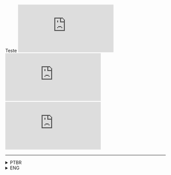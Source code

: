 Teste
![forks][forks] ![stars][stars] ![watchers][watchers]

<!-- https://img.shields.io/badge/<SUBJECT>-<STATUS>-<COLOR>.svg -->
---
<details>
<summary>PTBR</summary>
<br>

![ptbr](/imgs/language_-PTBR-darkgreen.svg)
## AR.py
_Projeto de **Realidade Aumentada**._
<details>
<summary>Tópicos</summary>

1. [Requisitos](#requisitos)

1. [Como Instalar](#como-instalar)

1. [Como Executar](#como-executar)

1. [Como Usar](#como-usar)
</details>

---
### Requisitos

- [Python](https://www.python.org/downloads/)

- Webcam

---
### Como Instalar

Após feita a instalação do **Python**, basta executar o arquivo `setup.py`.
_Uma prompt deve aparecer e instalar todas as dependências._

---
### Como Executar

Simplesmente execute o arquivo `main.py` e divirta-se!

---
### Como Usar

Para usar coloque seu dedo médio na frente do polegar, e faça movimentos de abre e fecha para aumentar e diminuir o volume.
<br>
<img height="300cm" src="/imgs/hand.jpeg" alt="exemplo">

---
</details>

<details>
<summary>ENG</summary>
<br>

![eng](/imgs/language_-ENG-blue.svg)
## AR.py
_**Augmented Reality** Project._
<details>
<summary>Topics</summary>

1. [Requirements](#requirements)

1. [How to Install](#how-to-install)

1. [How to Run](#how-to-run)

1. [How to Use](#how-to-use)
</details>

---
### Requirements

- [Python](https://www.python.org/downloads/)

- Webcam

---
### How to Install

After installing **Python**, just run the `setup.py` file.
_A prompt should appear and install all dependencies._

---
### How to Run

Simply run the file `main.py` and have fun!

---
### How to Use

To use, place your middle finger in front of your thumb, and make opening and closing movements to increase and decrease the volume.
<br>
<img height="300cm" src="/imgs/hand.jpeg" alt="example">
</details>

[forks]: https://img.shields.io/github/forks/dudushy/AR.py
[stars]: https://img.shields.io/github/stars/dudushy/AR.py
[watchers]: https://img.shields.io/github/watchers/dudushy/AR.py
[issues]: https://badgen.net/github/issues/dudushy/AR.py
[pull_requests]: https://badgen.net/github/prs/dudushy/AR.py
[branches]: https://badgen.net/github/branches/dudushy/AR.py
